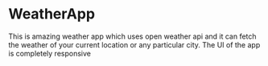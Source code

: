 # WeatherApp
This is amazing weather app which uses open weather api and it can fetch the weather of your current location or any particular city. The UI of the app is completely responsive

